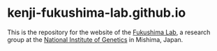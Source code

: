 # kenji-fukushima-lab.github.io

This is the repository for the website of the [Fukushima Lab](https://kenji-fukushima-lab.github.io/), a research group at the [National Institute of Genetics](https://www.nig.ac.jp/nig/) in Mishima, Japan.
